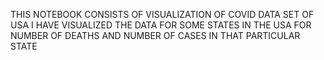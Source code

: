THIS NOTEBOOK CONSISTS OF VISUALIZATION OF COVID DATA SET OF USA
I HAVE VISUALIZED THE DATA FOR SOME STATES IN THE USA FOR NUMBER OF DEATHS AND NUMBER OF CASES IN THAT PARTICULAR STATE 
